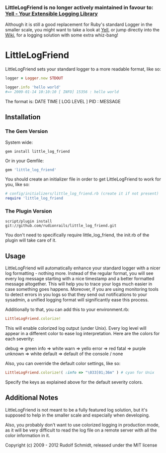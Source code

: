### LittleLogFriend is no longer actively maintained in favour to: [Yell - Your Extensible Logging Library](https://github.com/rudionrails/yell)

Although it is still a good replacement for Ruby's standard Logger in the 
smaller scale, you might want to take a look at [Yell](https://github.com/rudionrails/yell), 
or jump directly into the [Wiki](https://github.com/rudionrails/yell/wiki), 
for a logging solution with some extra whiz-bang!




# LittleLogFriend

LittleLogFriend sets your standard logger to a more readable format, like so:

```ruby
logger = Logger.new STDOUT

logger.info 'hello world'
#=> 2009-01-14 10:10:10 [ INFO] 15356 : hello world
```

The format is: DATE TIME [ LOG LEVEL ] PID : MESSAGE


## Installation

### The Gem Version

System wide:

```console
gem install little_log_friend
```

Or in your Gemfile:

```ruby
gem 'little_log_friend'
```

You should create an initializer file in order to get LittleLogFriend to work for you, like so:

```ruby
# config/initializers/little_log_friend.rb (create it if not present)
require 'little_log_friend
```


### The Plugin Version

```console
script/plugin install git://github.com/rudionrails/little_log_friend.git
```

You don't need to specifically require little_log_friend, the init.rb of the plugin will take care of it.


## Usage

LittleLogFriend will automatically enhance your standard logger with a nicer 
log formatting - nothing more. Instead of the regular format, you will see 
every log message starting with a nice timestamp and a better formatted message 
altogether. This will help you to trace your logs much easier in case something 
goes happens. Moreover, if you are using monitoring tools to 
detect errors in you logs so that they send out notifications to your sysadmin, 
a unified logging format will significantly ease this process.

Additionally to that, you can add this to your environment.rb: 

```ruby
LittleLogFriend.colorize!
```

This will enable colorized log output (under Unix). Every log level will appear
in a different color to ease log interpretation. Here are the colors for each
severity:

  debug   => green
  info    => white
  warn    => yello
  error   => red
  fatal   => purple
  unknown => white
  default => default of the console / none


Also, you can override the default color settings, like so: 

```ruby
LittleLogFriend.colorize!( :info => "\033[01;36m" ) # cyan for Unix
```

Specify the keys as explained above for the default severity colors.


## Additional Notes

LittleLogFriend is not meant to be a fully featured log solution, but it's
supposed to help in the smaller scale and especially when developing.

Also, you probably don't want to use colorized logging in production mode, as it
will be very difficult to read the log file on a remote server with all the color
information in it.


Copyright (c) 2009 - 2012 Rudolf Schmidt, released under the MIT license
